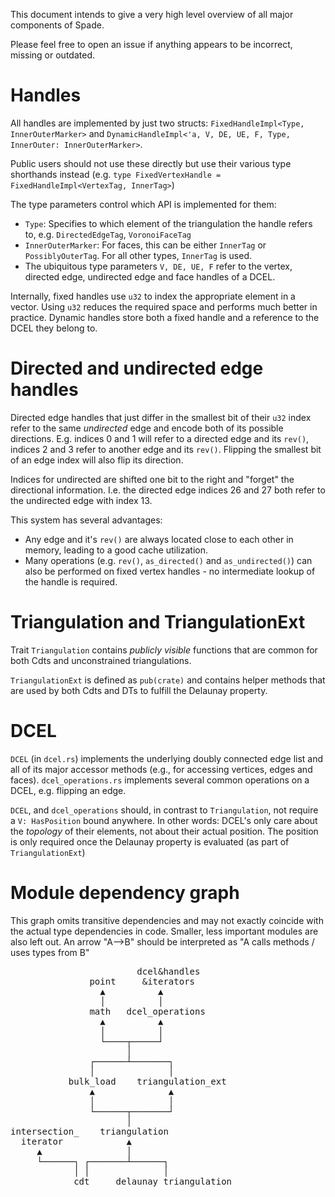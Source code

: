 This document intends to give a very high level overview of all major components of Spade.

Please feel free to open an issue if anything appears to be incorrect, missing or outdated.

# Handles

All handles are implemented by just two structs: `FixedHandleImpl<Type, InnerOuterMarker>` and `DynamicHandleImpl<'a, V, DE, UE, F, Type, InnerOuter: InnerOuterMarker>`.

Public users should not use these directly but use their various type shorthands instead (e.g. `type FixedVertexHandle = FixedHandleImpl<VertexTag, InnerTag>`)

The type parameters control which API is implemented for them:
 - `Type`: Specifies to which element of the triangulation the handle refers to, e.g. `DirectedEdgeTag`, `VoronoiFaceTag`
 - `InnerOuterMarker`: For faces, this can be either `InnerTag` or `PossiblyOuterTag`. For all other types, `InnerTag` is used.
 - The ubiquitous type parameters `V, DE, UE, F` refer to the vertex, directed edge, undirected edge and face handles of a DCEL.

Internally, fixed handles use `u32` to index the appropriate element in a vector. Using `u32` reduces the required space and performs much better in practice.
Dynamic handles store both a fixed handle and a reference to the DCEL they belong to.

# Directed and undirected edge handles

Directed edge handles that just differ in the smallest bit of their `u32` index refer to the same *undirected* edge and encode both of its possible directions.
E.g. indices 0 and 1 will refer to a directed edge and its `rev()`, indices 2 and 3 refer to another edge and its `rev()`.
Flipping the smallest bit of an edge index will also flip its direction.

Indices for undirected are shifted one bit to the right and "forget" the directional information.
I.e. the directed edge indices 26 and 27 both refer to the undirected edge with index 13.

This system has several advantages:
 - Any edge and it's `rev()` are always located close to each other in memory, leading to a good cache utilization.
 - Many operations (e.g. `rev()`, `as_directed()` and `as_undirected()`) can also be performed on fixed vertex handles - no intermediate lookup of the handle is required.

# Triangulation and TriangulationExt

Trait `Triangulation` contains *publicly visible* functions that are common for both Cdts and unconstrained triangulations.

`TriangulationExt` is defined as `pub(crate)` and contains helper methods that are used by both Cdts and DTs to fulfill the Delaunay property.

# DCEL

`DCEL` (in `dcel.rs`) implements the underlying doubly connected edge list and all of its major accessor methods (e.g., for accessing vertices, edges and faces).
`dcel_operations.rs` implements several common operations on a DCEL, e.g. flipping an edge.

`DCEL`, and `dcel_operations` should, in contrast to `Triangulation`, not require a `V: HasPosition` bound anywhere. In other words: DCEL's only care about the *topology* of their elements, not about their actual position. The position is only required once the Delaunay property is evaluated (as part of `TriangulationExt`)

# Module dependency graph

This graph omits transitive dependencies and may not exactly coincide with the actual type dependencies in code. Smaller, less important modules are also left out. An arrow "A-->B" should be interpreted as "A calls methods / uses types from B"
<pre>
                        dcel&handles
               point     &iterators
                 ▲          ▲
                 │          │
               math   dcel_operations
                 ▲          ▲
                 │          │
                 └────┬─────┘
                      │
               ┌──────┴───────┐
               │              │
           bulk_load    triangulation_ext
               ▲              ▲
               │              │
               └──────┬───────┘
                      │
intersection_    triangulation
  iterator            ▲
     ▲                │
     └──────┐ ┌───────┴──────┐
            │ │              │
            cdt     delaunay_triangulation
</pre>